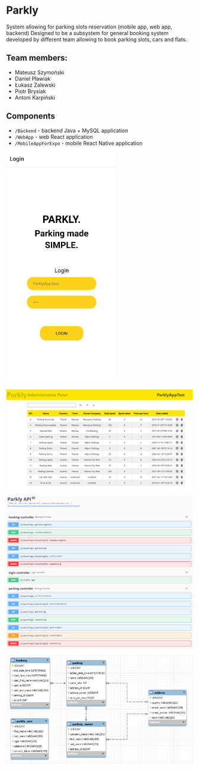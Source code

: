 # Parkly
System allowing for parking slots reservation (mobile app, web app, backend)
Designed to be a subsystem for general booking system developed by different team allowing to book parking slots, cars and flats.

## Team members:
- Mateusz Szymoński
- Daniel Pławiak
- Łukasz Zalewski
- Piotr Brysiak
- Antoni Karpiński

## Components
* `/Backend` - backend Java + MySQL application
* `/WebApp` - web React application
* `/MobileAppForExpo` - mobile React Native application


![](./media/ParklyMobileApp.gif)

![](./media/ParklyWebApp.png)

![](./media/ParklyAPI.png)

![](./media/SchemaDB.png)
